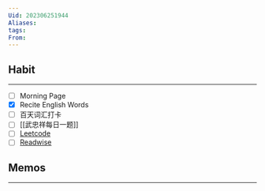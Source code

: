 ```yaml
---
Uid: 202306251944
Aliases: 
tags: 
From: 
---
```

## Habit
---
- [ ] Morning Page
- [x] Recite English Words
- [ ] 百天词汇打卡
- [ ] [[武忠祥每日一题]] 
- [ ] [Leetcode](https://leetcode.cn/problemset/all/)
- [ ] [Readwise](https://readwise.io/dailyreview)

## Memos
---